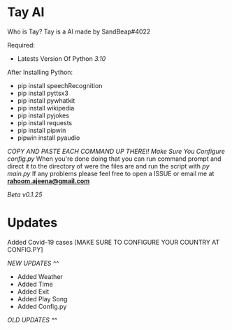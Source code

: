 # Tay AI

Who is Tay? Tay is a AI made by SandBeap#4022 

Required:

- Latests Version Of Python *3.10*

After Installing Python:

- pip install speechRecognition
- pip install pyttsx3
- pip install pywhatkit
- pip install wikipedia
- pip install pyjokes
- pip install requests
- pip install pipwin
- pipwin install pyaudio

*COPY AND PASTE EACH COMMAND UP THERE!!*
*Make Sure You Configure config.py*
When you're done doing that you can run command prompt and direct it to the directory of were the files are and run the script with *py main.py*
If any problems please feel free to open a ISSUE or email me at **rahoom.ajeena@gmail.com** 

*Beta v0.1.25*

# Updates

Added Covid-19 cases [MAKE SURE TO CONFIGURE YOUR COUNTRY AT CONFIG.PY]

*NEW UPDATES ^^*

- Added Weather
- Added Time
- Added Exit
- Added Play Song
- Added Config.py
	
*OLD UPDATES ^^*
